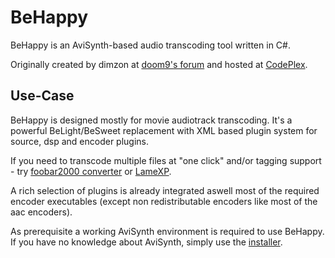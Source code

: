 # BeHappy
BeHappy is an AviSynth-based audio transcoding tool written in C#.

Originally created by dimzon at [doom9's forum](https://forum.doom9.org/showthread.php?t=104686) and hosted at [CodePlex](https://behappy.codeplex.com/).

## Use-Case
BeHappy is designed mostly for movie audiotrack transcoding. It's a powerful BeLight/BeSweet replacement with XML based plugin system for source, dsp and encoder plugins.

If you need to transcode multiple files at "one click" and/or tagging support - try [foobar2000 converter](https://foobar2000.org/) or [LameXP](http://lamexp.sourceforge.net/).

A rich selection of plugins is already integrated aswell most of the required encoder executables (except non redistributable encoders like most of the aac encoders).

As prerequisite a working AviSynth environment is required to use BeHappy. If you have no knowledge about AviSynth, simply use the [installer](http://sourceforge.net/projects/avisynth2/files/AviSynth%202.6/AviSynth%202.6.0/). 
